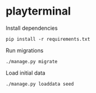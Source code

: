 # playterminal

Install dependencies

`pip install -r requirements.txt`

Run migrations

`./manage.py migrate`

Load initial data

`./manage.py loaddata seed`
